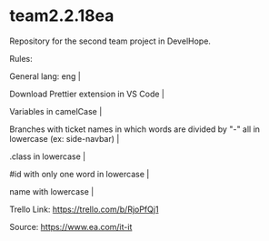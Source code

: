 # team2.2.18ea
Repository for the second team project in DevelHope.


Rules:

General lang: eng |

Download Prettier extension in VS Code |

Variables in camelCase |

Branches with ticket names in which words are divided by "-" all in lowercase (ex: side-navbar) |

.class in lowercase |

#id with only one word in lowercase |

name with lowercase |

Trello Link: https://trello.com/b/RjoPfQj1

Source: https://www.ea.com/it-it

